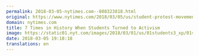 ```yaml
---
permalink: 2018-03-05-nytimes.com--808323818.html
original: https://www.nytimes.com/2018/03/05/us/student-protest-movements.html?partner=rss&amp;emc=rss
domain: nytimes.com
title: 7 Times in History When Students Turned to Activism
image: https://static01.nyt.com/images/2018/03/01/us/01students3_xp/01students3_xp-mediumThreeByTwo440.jpg
date: 2018-03-05 19:18:18
translations: en
---
```


